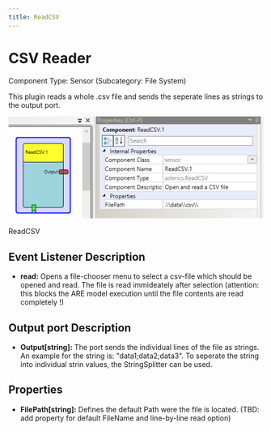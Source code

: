 ```yaml
---
title: ReadCSV
---
```


# CSV Reader

Component Type: Sensor (Subcategory: File System)

This plugin reads a whole .csv file and sends the seperate lines as strings to the output port.

![Screenshot: ReadCSV plugin](./img/ReadCSV.png "Screenshot: ReadCSV plugin")

ReadCSV

## Event Listener Description

- **read:** Opens a file-chooser menu to select a csv-file which should be opened and read. The file is read immideately after selection (attention: this blocks the ARE model execution until the file contents are read completely !)

## Output port Description

- **Output\[string\]:** The port sends the individual lines of the file as strings. An example for the string is: "data1;data2;data3". To seperate the string into individual strin values, the StringSplitter can be used.

## Properties

- **FilePath\[string\]:** Defines the default Path were the file is located. (TBD: add property for default FileName and line-by-line read option)

